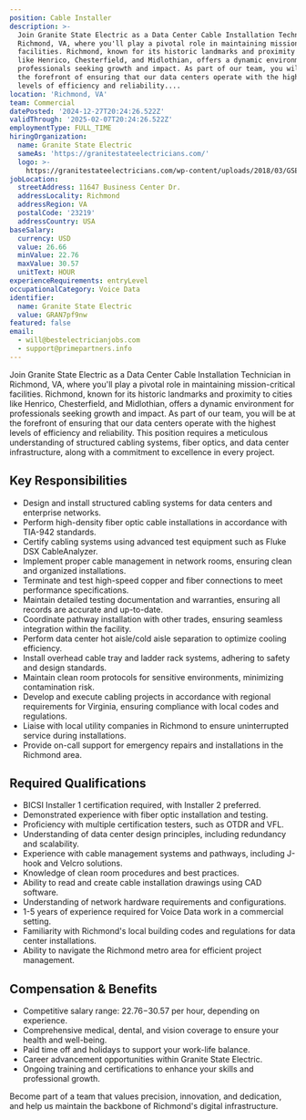 ```yaml
---
position: Cable Installer
description: >-
  Join Granite State Electric as a Data Center Cable Installation Technician in
  Richmond, VA, where you'll play a pivotal role in maintaining mission-critical
  facilities. Richmond, known for its historic landmarks and proximity to cities
  like Henrico, Chesterfield, and Midlothian, offers a dynamic environment for
  professionals seeking growth and impact. As part of our team, you will be at
  the forefront of ensuring that our data centers operate with the highest
  levels of efficiency and reliability....
location: 'Richmond, VA'
team: Commercial
datePosted: '2024-12-27T20:24:26.522Z'
validThrough: '2025-02-07T20:24:26.522Z'
employmentType: FULL_TIME
hiringOrganization:
  name: Granite State Electric
  sameAs: 'https://granitestateelectricians.com/'
  logo: >-
    https://granitestateelectricians.com/wp-content/uploads/2018/03/GSE-2c-Logo-4.jpg
jobLocation:
  streetAddress: 11647 Business Center Dr.
  addressLocality: Richmond
  addressRegion: VA
  postalCode: '23219'
  addressCountry: USA
baseSalary:
  currency: USD
  value: 26.66
  minValue: 22.76
  maxValue: 30.57
  unitText: HOUR
experienceRequirements: entryLevel
occupationalCategory: Voice Data
identifier:
  name: Granite State Electric
  value: GRAN7pf9nw
featured: false
email:
  - will@bestelectricianjobs.com
  - support@primepartners.info
---
```




Join Granite State Electric as a Data Center Cable Installation Technician in Richmond, VA, where you'll play a pivotal role in maintaining mission-critical facilities. Richmond, known for its historic landmarks and proximity to cities like Henrico, Chesterfield, and Midlothian, offers a dynamic environment for professionals seeking growth and impact. As part of our team, you will be at the forefront of ensuring that our data centers operate with the highest levels of efficiency and reliability. This position requires a meticulous understanding of structured cabling systems, fiber optics, and data center infrastructure, along with a commitment to excellence in every project.

## Key Responsibilities

- Design and install structured cabling systems for data centers and enterprise networks.
- Perform high-density fiber optic cable installations in accordance with TIA-942 standards.
- Certify cabling systems using advanced test equipment such as Fluke DSX CableAnalyzer.
- Implement proper cable management in network rooms, ensuring clean and organized installations.
- Terminate and test high-speed copper and fiber connections to meet performance specifications.
- Maintain detailed testing documentation and warranties, ensuring all records are accurate and up-to-date.
- Coordinate pathway installation with other trades, ensuring seamless integration within the facility.
- Perform data center hot aisle/cold aisle separation to optimize cooling efficiency.
- Install overhead cable tray and ladder rack systems, adhering to safety and design standards.
- Maintain clean room protocols for sensitive environments, minimizing contamination risk.
- Develop and execute cabling projects in accordance with regional requirements for Virginia, ensuring compliance with local codes and regulations.
- Liaise with local utility companies in Richmond to ensure uninterrupted service during installations.
- Provide on-call support for emergency repairs and installations in the Richmond area.

## Required Qualifications

- BICSI Installer 1 certification required, with Installer 2 preferred.
- Demonstrated experience with fiber optic installation and testing.
- Proficiency with multiple certification testers, such as OTDR and VFL.
- Understanding of data center design principles, including redundancy and scalability.
- Experience with cable management systems and pathways, including J-hook and Velcro solutions.
- Knowledge of clean room procedures and best practices.
- Ability to read and create cable installation drawings using CAD software.
- Understanding of network hardware requirements and configurations.
- 1-5 years of experience required for Voice Data work in a commercial setting.
- Familiarity with Richmond's local building codes and regulations for data center installations.
- Ability to navigate the Richmond metro area for efficient project management.

## Compensation & Benefits

- Competitive salary range: $22.76-$30.57 per hour, depending on experience.
- Comprehensive medical, dental, and vision coverage to ensure your health and well-being.
- Paid time off and holidays to support your work-life balance.
- Career advancement opportunities within Granite State Electric.
- Ongoing training and certifications to enhance your skills and professional growth. 

Become part of a team that values precision, innovation, and dedication, and help us maintain the backbone of Richmond's digital infrastructure.
